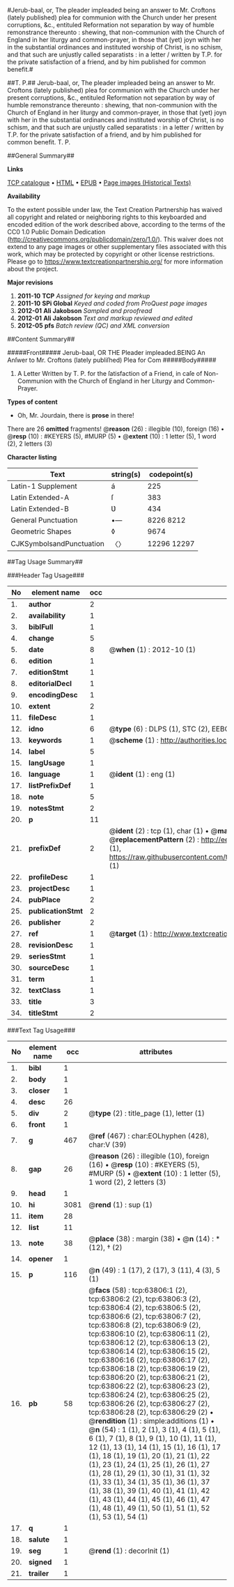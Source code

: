 #Jerub-baal, or, The pleader impleaded being an answer to Mr. Croftons (lately published) plea for communion with the Church under her present corruptions, &c., entituled Reformation not separation by way of humble remonstrance thereunto : shewing, that non-communion with the Church of England in her liturgy and common-prayer, in those that (yet) joyn with her in the substantial ordinances and instituted worship of Christ, is no schism, and that such are unjustly called separatists : in a letter / written by T.P. for the private satisfaction of a friend, and by him published for common benefit.#

##T. P.##
Jerub-baal, or, The pleader impleaded being an answer to Mr. Croftons (lately published) plea for communion with the Church under her present corruptions, &c., entituled Reformation not separation by way of humble remonstrance thereunto : shewing, that non-communion with the Church of England in her liturgy and common-prayer, in those that (yet) joyn with her in the substantial ordinances and instituted worship of Christ, is no schism, and that such are unjustly called separatists : in a letter / written by T.P. for the private satisfaction of a friend, and by him published for common benefit.
T. P.

##General Summary##

**Links**

[TCP catalogue](http://www.ota.ox.ac.uk/tcp/)  • 
[HTML](http://tei.it.ox.ac.uk/tcp/Texts-HTML/free/A53/A53999.html)  • 
[EPUB](http://tei.it.ox.ac.uk/tcp/Texts-EPUB/free/A53/A53999.epub) • 
[Page images (Historical Texts)](https://historicaltexts.jisc.ac.uk/eebo-12588210e)

**Availability**

To the extent possible under law, the Text Creation Partnership has waived all copyright and related or neighboring rights to this keyboarded and encoded edition of the work described above, according to the terms of the CC0 1.0 Public Domain Dedication (http://creativecommons.org/publicdomain/zero/1.0/). This waiver does not extend to any page images or other supplementary files associated with this work, which may be protected by copyright or other license restrictions. Please go to https://www.textcreationpartnership.org/ for more information about the project.

**Major revisions**

1. __2011-10__ __TCP__ *Assigned for keying and markup*
1. __2011-10__ __SPi Global__ *Keyed and coded from ProQuest page images*
1. __2012-01__ __Ali Jakobson__ *Sampled and proofread*
1. __2012-01__ __Ali Jakobson__ *Text and markup reviewed and edited*
1. __2012-05__ __pfs__ *Batch review (QC) and XML conversion*

##Content Summary##

#####Front#####
Jerub-baal, OR THE Pleader impleaded.BEING An Anſwer to Mr. Croftons (lately publiſhed) Plea for Com
#####Body#####

1. A Letter Written by T. P. for the ſatisfaction of a Friend, in caſe of Non-Communion with the Church of England in her Liturgy and Common-Prayer.

**Types of content**

  * Oh, Mr. Jourdain, there is **prose** in there!

There are 26 **omitted** fragments! 
 @__reason__ (26) : illegible (10), foreign (16)  •  @__resp__ (10) : #KEYERS (5), #MURP (5)  •  @__extent__ (10) : 1 letter (5), 1 word (2), 2 letters (3)

**Character listing**


|Text|string(s)|codepoint(s)|
|---|---|---|
|Latin-1 Supplement|á|225|
|Latin Extended-A|ſ|383|
|Latin Extended-B|Ʋ|434|
|General Punctuation|•—|8226 8212|
|Geometric Shapes|◊|9674|
|CJKSymbolsandPunctuation|〈〉|12296 12297|

##Tag Usage Summary##

###Header Tag Usage###

|No|element name|occ|attributes|
|---|---|---|---|
|1.|__author__|2||
|2.|__availability__|1||
|3.|__biblFull__|1||
|4.|__change__|5||
|5.|__date__|8| @__when__ (1) : 2012-10 (1)|
|6.|__edition__|1||
|7.|__editionStmt__|1||
|8.|__editorialDecl__|1||
|9.|__encodingDesc__|1||
|10.|__extent__|2||
|11.|__fileDesc__|1||
|12.|__idno__|6| @__type__ (6) : DLPS (1), STC (2), EEBO-CITATION (1), OCLC (1), VID (1)|
|13.|__keywords__|1| @__scheme__ (1) : http://authorities.loc.gov/ (1)|
|14.|__label__|5||
|15.|__langUsage__|1||
|16.|__language__|1| @__ident__ (1) : eng (1)|
|17.|__listPrefixDef__|1||
|18.|__note__|5||
|19.|__notesStmt__|2||
|20.|__p__|11||
|21.|__prefixDef__|2| @__ident__ (2) : tcp (1), char (1)  •  @__matchPattern__ (2) : ([0-9\-]+):([0-9IVX]+) (1), (.+) (1)  •  @__replacementPattern__ (2) : http://eebo.chadwyck.com/downloadtiff?vid=$1&page=$2 (1), https://raw.githubusercontent.com/textcreationpartnership/Texts/master/tcpchars.xml#$1 (1)|
|22.|__profileDesc__|1||
|23.|__projectDesc__|1||
|24.|__pubPlace__|2||
|25.|__publicationStmt__|2||
|26.|__publisher__|2||
|27.|__ref__|1| @__target__ (1) : http://www.textcreationpartnership.org/docs/. (1)|
|28.|__revisionDesc__|1||
|29.|__seriesStmt__|1||
|30.|__sourceDesc__|1||
|31.|__term__|1||
|32.|__textClass__|1||
|33.|__title__|3||
|34.|__titleStmt__|2||


###Text Tag Usage###

|No|element name|occ|attributes|
|---|---|---|---|
|1.|__bibl__|1||
|2.|__body__|1||
|3.|__closer__|1||
|4.|__desc__|26||
|5.|__div__|2| @__type__ (2) : title_page (1), letter (1)|
|6.|__front__|1||
|7.|__g__|467| @__ref__ (467) : char:EOLhyphen (428), char:V (39)|
|8.|__gap__|26| @__reason__ (26) : illegible (10), foreign (16)  •  @__resp__ (10) : #KEYERS (5), #MURP (5)  •  @__extent__ (10) : 1 letter (5), 1 word (2), 2 letters (3)|
|9.|__head__|1||
|10.|__hi__|3081| @__rend__ (1) : sup (1)|
|11.|__item__|28||
|12.|__list__|11||
|13.|__note__|38| @__place__ (38) : margin (38)  •  @__n__ (14) : * (12), † (2)|
|14.|__opener__|1||
|15.|__p__|116| @__n__ (49) : 1 (17), 2 (17), 3 (11), 4 (3), 5 (1)|
|16.|__pb__|58| @__facs__ (58) : tcp:63806:1 (2), tcp:63806:2 (2), tcp:63806:3 (2), tcp:63806:4 (2), tcp:63806:5 (2), tcp:63806:6 (2), tcp:63806:7 (2), tcp:63806:8 (2), tcp:63806:9 (2), tcp:63806:10 (2), tcp:63806:11 (2), tcp:63806:12 (2), tcp:63806:13 (2), tcp:63806:14 (2), tcp:63806:15 (2), tcp:63806:16 (2), tcp:63806:17 (2), tcp:63806:18 (2), tcp:63806:19 (2), tcp:63806:20 (2), tcp:63806:21 (2), tcp:63806:22 (2), tcp:63806:23 (2), tcp:63806:24 (2), tcp:63806:25 (2), tcp:63806:26 (2), tcp:63806:27 (2), tcp:63806:28 (2), tcp:63806:29 (2)  •  @__rendition__ (1) : simple:additions (1)  •  @__n__ (54) : 1 (1), 2 (1), 3 (1), 4 (1), 5 (1), 6 (1), 7 (1), 8 (1), 9 (1), 10 (1), 11 (1), 12 (1), 13 (1), 14 (1), 15 (1), 16 (1), 17 (1), 18 (1), 19 (1), 20 (1), 21 (1), 22 (1), 23 (1), 24 (1), 25 (1), 26 (1), 27 (1), 28 (1), 29 (1), 30 (1), 31 (1), 32 (1), 33 (1), 34 (1), 35 (1), 36 (1), 37 (1), 38 (1), 39 (1), 40 (1), 41 (1), 42 (1), 43 (1), 44 (1), 45 (1), 46 (1), 47 (1), 48 (1), 49 (1), 50 (1), 51 (1), 52 (1), 53 (1), 54 (1)|
|17.|__q__|1||
|18.|__salute__|1||
|19.|__seg__|1| @__rend__ (1) : decorInit (1)|
|20.|__signed__|1||
|21.|__trailer__|1||

